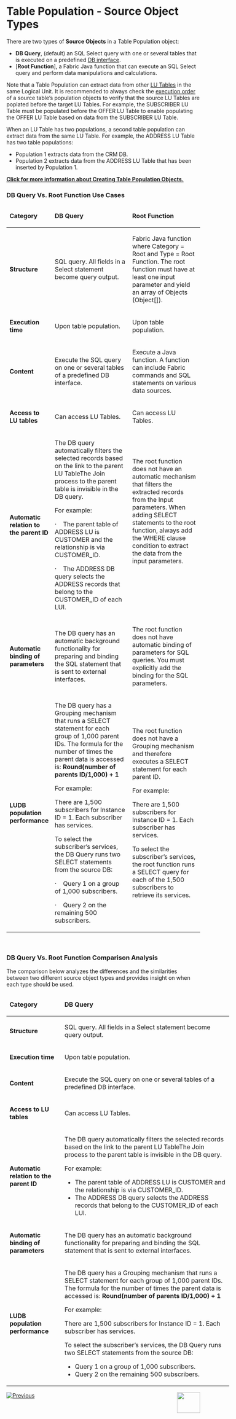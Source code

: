 # Table Population - Source Object Types

There are two types of **Source Objects** in a Table Population object:
*	**DB Query**, (default) an SQL Select query with one or several tables that is executed on a predefined [DB interface](https://github.com/k2view-academy/K2View-Academy/blob/master/articles/05_DB_interfaces/03_DB_interfaces_overview.md). 
*	[**Root Function**], a Fabric Java function that can execute an SQL Select query and perform data manipulations and calculations.

Note that a Table Population can extract data from other [LU Tables](https://github.com/k2view-academy/K2View-Academy/blob/master/articles/06_LU_tables/01_LU_tables_overview.md)  in the same Logical Unit. It is recommended to always check the [execution order](https://github.com/k2view-academy/K2View-Academy/blob/master/articles/07_table_population/13_LU_table_population_execution_order.md) of a source table’s population objects to verify that the source LU Tables are poplated before the target LU Tables. For example, the SUBSCRIBER LU Table must be populated before the OFFER LU Table to enable populating the OFFER LU Table based on data from the SUBSCRIBER LU Table.

When an LU Table has two populations, a second table population can extract data from the same LU Table. For example, the ADDRESS LU Table has two table populations:
*	Population 1 extracts data from the CRM DB.
*	Population 2 extracts data from the ADDRESS LU Table that has been inserted by Population 1.

[**Click for more information about Creating Table Population Objects.**](https://github.com/k2view-academy/K2View-Academy/blob/master/articles/07_table_population/03_creating_a_new_table_population.md)

### DB Query Vs. Root Function Use Cases

<table>
<thead>
<tr>
<td width="95">
<p><strong>Category</strong></p>
</td>
<td width="259">
<p><strong>DB Query</strong></p>
</td>
<td width="251">
<p><strong>Root Function</strong></p>
</td>
</tr>
</thead>
<tbody>
<tr>
<td width="95">
<p><strong>Structure</strong></p>
</td>
<td width="259">
<p>SQL query. All fields in a Select statement become query output.</p>
</td>
<td width="251">
<p>Fabric Java function where Category = Root and Type = Root Function. The root function must have at least one input parameter and yield an array of Objects (Object[]).</p>
</td>
</tr>
<tr>
<td width="95">
<p><strong>Execution time</strong></p>
</td>
<td width="259">
<p>Upon table population.</p>
</td>
<td width="251">
<p>Upon table population.</p>
</td>
</tr>
<tr>
<td width="95">
<p><strong>Content</strong></p>
</td>
<td width="259">
<p>Execute the SQL query on one or several tables of a predefined DB interface.</p>
</td>
<td width="251">
<p>Execute a Java function. A function can include Fabric commands and SQL statements on various data sources.</p>
</td>
</tr>
<tr>
<td width="95">
<p><strong>Access to LU tables</strong></p>
</td>
<td width="259">
<p>Can access LU Tables.</p>
</td>
<td width="251">
<p>Can access LU Tables.</p>
</td>
</tr>
<tr>
<td width="95">
<p><strong>Automatic relation to the parent ID</strong></p>
</td>
<td width="259">
<p>The DB query automatically filters the selected records based on the link to the parent LU TableThe Join process to the parent table is invisible in the DB query.</p>
<p>For example:</p>
<p>&middot;&nbsp;&nbsp;&nbsp; The parent table of ADDRESS LU is CUSTOMER and the relationship is via CUSTOMER_ID.</p>
<p>&middot;&nbsp;&nbsp;&nbsp; The ADDRESS DB query selects the ADDRESS records that belong to the CUSTOMER_ID of each LUI.</p>
</td>
<td width="251">
<p>The root function does not have an automatic mechanism that filters the extracted records from the Input parameters. When adding SELECT statements to the root function, always add the WHERE clause condition to extract the data from the input parameters.</p>
<p>&nbsp;</p>
<p>&nbsp;</p>
</td>
</tr>
<tr>
<td width="95">
<p><strong>Automatic binding of parameters</strong></p>
</td>
<td width="259">
<p>The DB query has an automatic background functionality for preparing and binding the SQL statement that is sent to external interfaces.</p>
</td>
<td width="251">
<p>The root function does not have automatic binding of parameters for SQL queries. You must explicitly add the binding for the SQL parameters.</p>
</td>
</tr>
<tr>
<td width="95">
<p><strong>LUDB population performance</strong></p>
</td>
<td width="259">
<p>The DB query has a Grouping mechanism that runs a SELECT statement for each group of 1,000 parent IDs. The formula for the number of times the parent data is accessed is: <strong>Round(number of parents ID/1,000) + 1</strong></p>
<p>For example:</p>
<p>There are 1,500 subscribers for Instance ID = 1. Each subscriber has services.</p>
<p>To select the subscriber&rsquo;s services, the DB Query runs two SELECT statements from the source DB:</p>
<p>&middot;&nbsp;&nbsp;&nbsp; Query 1 on a group of 1,000 subscribers.</p>
<p>&middot;&nbsp;&nbsp;&nbsp; Query 2 on the remaining 500 subscribers.</p>
</td>
<td width="251">
<p>The root function does not have a Grouping mechanism and therefore executes a SELECT statement for each parent ID.</p>
<p>For example:</p>
<p>There are 1,500 subscribers for Instance ID = 1. Each subscriber has services.</p>
<p>To select the subscriber&rsquo;s services, the root function runs a SELECT query for each of the 1,500 subscribers to retrieve its services.</p>
</td>
</tr>
</tbody>
</table>
<p>&nbsp;</p>

### DB Query Vs. Root Function Comparison Analysis

The comparison below analyzes the differences and the similarities between two different source object types and provides insight on when each type should be used.

<table style="width: 580px;">
<thead>
<tr>
<td width= "150px">
<p><strong>Category</strong></p>
</td>
<td width= "700pxl">
<p><strong>DB Query</strong></p>
</td>
</tr>
</thead>
<tbody>
<tr>
<td style="width: 153px;">
<p><strong>Structure</strong></p>
</td>
<td style="width: 413px;">
<p>SQL query. All fields in a Select statement become query output.</p>
</td>
</tr>
<tr>
<td style="width: 153px;">
<p><strong>Execution time</strong></p>
</td>
<td style="width: 413px;">
<p>Upon table population.</p>
</td>
</tr>
<tr>
<td style="width: 153px;">
<p><strong>Content</strong></p>
</td>
<td style="width: 413px;">
<p>Execute the SQL query on one or several tables of a predefined DB interface.</p>
</td>
</tr>
<tr>
<td style="width: 153px;">
<p><strong>Access to LU tables</strong></p>
</td>
<td style="width: 413px;">
<p>Can access LU Tables.</p>
</td>
</tr>
<tr>
<td style="width: 153px;">
<p><strong>Automatic relation to the parent ID</strong></p>
</td>
<td style="width: 413px;">
<p>The DB query automatically filters the selected records based on the link to the parent LU TableThe Join process to the parent table is invisible in the DB query.</p>
<p>For example:</p>
<ul>
<li>The parent table of ADDRESS LU is CUSTOMER and the relationship is via CUSTOMER_ID.</li>
<li>The ADDRESS DB query selects the ADDRESS records that belong to the CUSTOMER_ID of each LUI.</li>
</ul>
</td>
</tr>
<tr>
<td style="width: 153px;">
<p><strong>Automatic binding of parameters</strong></p>
</td>
<td style="width: 413px;">
<p>The DB query has an automatic background functionality for preparing and binding the SQL statement that is sent to external interfaces.</p>
</td>
</tr>
<tr>
<td style="width: 153px;">
<p><strong>LUDB population performance</strong></p>
</td>
<td style="width: 413px;">
<p>The DB query has a Grouping mechanism that runs a SELECT statement for each group of 1,000 parent IDs. The formula for the number of times the parent data is accessed is: <strong>Round(number of parents ID/1,000) + 1</strong></p>
<p>For example:</p>
<p>There are 1,500 subscribers for Instance ID = 1. Each subscriber has services.</p>
<p>To select the subscriber&rsquo;s services, the DB Query runs two SELECT statements from the source DB:</p>
<ul>
<li>Query 1 on a group of 1,000 subscribers.</li>
<li>Query 2 on the remaining 500 subscribers.</li>
</ul>
</td>
</tr>
</tbody>
</table>


[![Previous](https://github.com/k2view-academy/K2View-Academy/blob/master/articles/images/Previous.png)](https://github.com/k2view-academy/K2View-Academy/blob/master/articles/07_table_population/01_table_population_overview.md)[<img align="right" width="60" height="54" src="https://github.com/k2view-academy/K2View-Academy/blob/master/articles/images/Next.png">](https://github.com/k2view-academy/K2View-Academy/blob/master/articles/07_table_population/03_creating_a_new_table_population.md)


